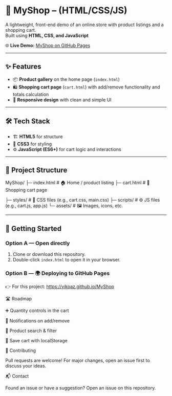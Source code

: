 # 🛒 MyShop – (HTML/CSS/JS)

A lightweight, front-end demo of an online store with product listings and a shopping cart.  
Built using **HTML, CSS, and JavaScript** 

🌐 **Live Demo:** [MyShop on GitHub Pages](https://vikoaz.github.io/MyShop/)

---

## ✨ Features
- 📦 **Product gallery** on the home page (`index.html`)  
- 🛍 **Shopping cart page** (`cart.html`) with add/remove functionality and totals calculation  
- 🎨 **Responsive design** with clean and simple UI  

---

## 🛠 Tech Stack
- 🏗 **HTML5** for structure  
- 🎨 **CSS3** for styling  
- ⚙️ **JavaScript (ES6+)** for cart logic and interactions  

---

## 📂 Project Structure
MyShop/
├─ index.html # 🏠 Home / product listing
├─ cart.html # 🛒 Shopping cart page

├─ styles/ # 🎨 CSS files (e.g., cart.css, main.css)
├─ scripts/ # ⚙️ JS files (e.g., cart.js, app.js)
└─ assets/ # 🖼 Images, icons, etc.


---

## 🚀 Getting Started

### Option A — Open directly
1. Clone or download this repository.  
2. Double-click `index.html` to open it in your browser.  

### Option B — 🌍 Deploying to GitHub Pages
👉 For this project: https://vikoaz.github.io/MyShop

🛣 Roadmap

➕ Quantity controls in the cart

🔔 Notifications on add/remove

🔎 Product search & filter

💾 Save cart with localStorage

🤝 Contributing

Pull requests are welcome! For major changes, open an issue first to discuss your ideas.

📬 Contact

Found an issue or have a suggestion? Open an issue on this repository.
